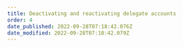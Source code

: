 ```yaml
---
title: Deactivating and reactivating delegate accounts
order: 4
date_published: 2022-09-28T07:18:42.076Z
date_modified: 2022-09-28T07:18:42.079Z
---
```

